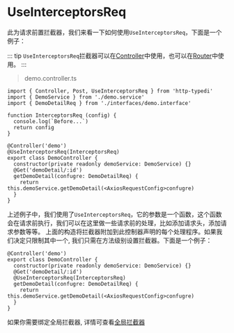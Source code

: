# UseInterceptorsReq

此为请求前置拦截器，我们来看一下如何使用`UseInterceptorsReq`，下面是一个例子：

::: tip
`UseInterceptorsReq`拦截器可以在[Controller](../controller/)中使用，也可以在[Router](../controller/router.md)中使用。
:::

> demo.controller.ts

```ts{11}
import { Controller, Post, UseInterceptorsReq } from 'http-typedi'
import { DemoService } from './demo.service'
import { DemoDetailReq } from './interfaces/demo.interface'

function InterceptorsReq (config) {
  console.log(`Before...`)
  return config
}

@Controller('demo')
@UseInterceptorsReq(InterceptorsReq)
export class DemoController {
  constructor(private readonly demoService: DemoService) {}
  @Get('demoDetail/:id')
  getDemoDetail(confugre: DemoDetailReq) {
    return this.demoService.getDemoDetail(<AxiosRequestConfig>confugre)
  }
}
```

上述例子中，我们使用了`UseInterceptorsReq`，它的参数是一个函数，这个函数会在请求前执行，我们可以在这里做一些请求前的处理，比如添加请求头，添加请求参数等等。
上面的构造将拦截器附加到此控制器声明的每个处理程序。如果我们决定只限制其中一个, 我们只需在方法级别设置拦截器。下面是一个例子：


```ts{5}
@Controller('demo')
export class DemoController {
  constructor(private readonly demoService: DemoService) {}
  @Get('demoDetail/:id')
  @UseInterceptorsReq(InterceptorsReq)
  getDemoDetail(confugre: DemoDetailReq) {
    return this.demoService.getDemoDetail(<AxiosRequestConfig>confugre)
  }
}
```


如果你需要绑定全局拦截器, 详情可查看[全局拦截器](../global-config/use-interceptors.md)